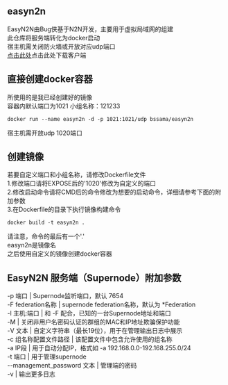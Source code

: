 ## easyn2n
EasyN2N由Bug侠基于N2N开发，主要用于虚拟局域网的组建 <br>
此仓库将服务端转化为docker启动 <br>
宿主机需关闭防火墙或开放对应udp端口 <br>
[点击此处](https://bugxia.com/357.html)点击此处下载客户端 <br>
## 直接创建docker容器
所使用的是我已经创建好的镜像 <br>
容器内默认端口为1021  小组名称：121233 <br>
```
docker run --name easyn2n -d -p 1021:1021/udp bssama/easyn2n
```
宿主机需开放udp 1020端口
## 创建镜像
若要自定义端口和小组名称，请修改Dockerfile文件 <br>
1.修改端口请将EXPOSE后的'1020'修改为自定义的端口 <br>
2.修改启动命令请将CMD后的命令修改为想要的启动命令，详细请参考下面的附加参数 <br>
3.在Dockerfile的目录下执行镜像构建命令 <br>
```
docker build -t easyn2n .
```
请注意，命令的最后有一个'.' <br>
easyn2n是镜像名 <br>
之后使用自定义的镜像创建docker容器 <br>
## EasyN2N 服务端（Supernode）附加参数 <br>
-p 端口 | Supernode监听端口，默认 7654 <br>
-F federation名称 | supernode federation名称，默认为 *Federation <br>
-l 主机:端口 | 和 -F 配合，已知的一台Supernode地址和端口 <br>
-M | 关闭非用户名密码认证的群组的MAC和IP地址欺骗保护功能 <br>
-V 文本 | 自定义字符串（最长19位），用于在管理输出日志中展示 <br>
-c 组名称配置文件路径 | 该配置文件中包含允许使用的组名称 <br>
-a IP段 | 用于自动分配IP，格式如 -a 192.168.0.0-192.168.255.0/24 <br>
-t 端口 | 用于管理supernode <br>
--management_password 文本 | 管理端的密码 <br>
-v | 输出更多日志 <br>
